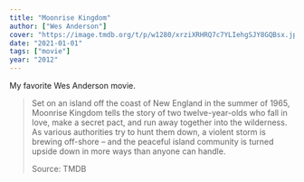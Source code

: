 ```yaml
---
title: "Moonrise Kingdom"
author: ["Wes Anderson"]
cover: "https://image.tmdb.org/t/p/w1280/xrziXRHRQ7c7YLIehgSJY8GQBsx.jpg"
date: "2021-01-01"
tags: ["movie"]
year: "2012"
---
```


My favorite Wes Anderson movie.

> Set on an island off the coast of New England in the summer of 1965, Moonrise Kingdom tells the story of two twelve-year-olds who fall in love, make a secret pact, and run away together into the wilderness. As various authorities try to hunt them down, a violent storm is brewing off-shore – and the peaceful island community is turned upside down in more ways than anyone can handle.
>
> Source: TMDB
